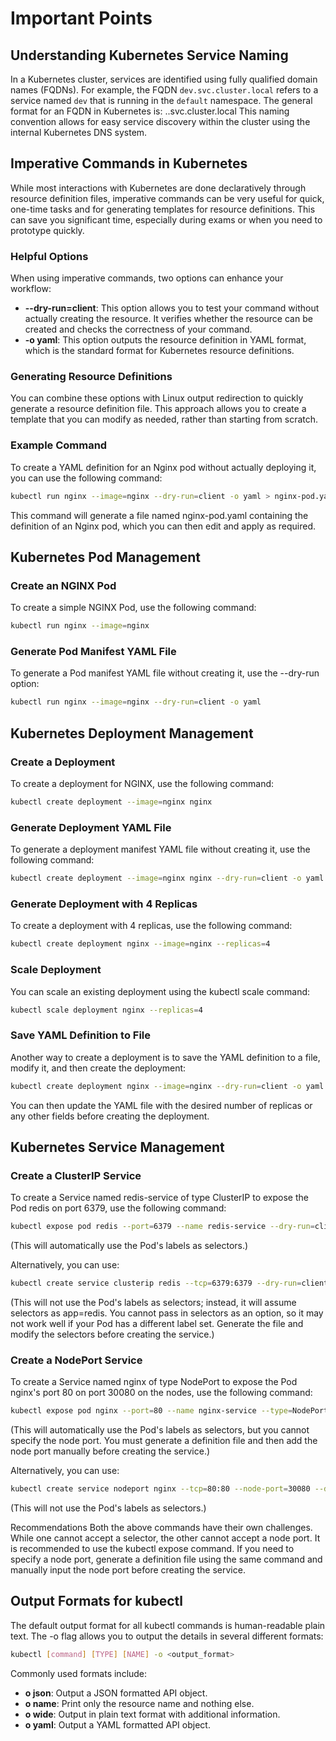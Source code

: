 # Important Points

## Understanding Kubernetes Service Naming
In a Kubernetes cluster, services are identified using fully qualified domain names (FQDNs). For example, the FQDN `dev.svc.cluster.local` refers to a service named `dev` that is running in the `default` namespace. The general format for an FQDN in Kubernetes is: <service>.<namespace>.svc.cluster.local
This naming convention allows for easy service discovery within the cluster using the internal Kubernetes DNS system.

## Imperative Commands in Kubernetes
While most interactions with Kubernetes are done declaratively through resource definition files, imperative commands can be very useful for quick, one-time tasks and for generating templates for resource definitions. This can save you significant time, especially during exams or when you need to prototype quickly.

### Helpful Options
When using imperative commands, two options can enhance your workflow:
- **--dry-run=client**: This option allows you to test your command without actually creating the resource. It verifies whether the resource can be created and checks the correctness of your command.
- **-o yaml**: This option outputs the resource definition in YAML format, which is the standard format for Kubernetes resource definitions.

### Generating Resource Definitions
You can combine these options with Linux output redirection to quickly generate a resource definition file. This approach allows you to create a template that you can modify as needed, rather than starting from scratch.

### Example Command
To create a YAML definition for an Nginx pod without actually deploying it, you can use the following command:

```bash
kubectl run nginx --image=nginx --dry-run=client -o yaml > nginx-pod.yaml
```

This command will generate a file named nginx-pod.yaml containing the definition of an Nginx pod, which you can then edit and apply as required.

## Kubernetes Pod Management

### Create an NGINX Pod

To create a simple NGINX Pod, use the following command:
```bash
kubectl run nginx --image=nginx
```

### Generate Pod Manifest YAML File
To generate a Pod manifest YAML file without creating it, use the --dry-run option:

```bash
kubectl run nginx --image=nginx --dry-run=client -o yaml
```

## Kubernetes Deployment Management

### Create a Deployment

To create a deployment for NGINX, use the following command:

```bash
kubectl create deployment --image=nginx nginx
```

### Generate Deployment YAML File

To generate a deployment manifest YAML file without creating it, use the following command:

```bash
kubectl create deployment --image=nginx nginx --dry-run=client -o yaml
```

### Generate Deployment with 4 Replicas

To create a deployment with 4 replicas, use the following command:

```bash
kubectl create deployment nginx --image=nginx --replicas=4
```

### Scale Deployment

You can scale an existing deployment using the kubectl scale command:

```bash
kubectl scale deployment nginx --replicas=4
```

### Save YAML Definition to File

Another way to create a deployment is to save the YAML definition to a file, modify it, and then create the deployment:

```bash
kubectl create deployment nginx --image=nginx --dry-run=client -o yaml > nginx-deployment.yaml
```

You can then update the YAML file with the desired number of replicas or any other fields before creating the deployment.

## Kubernetes Service Management

### Create a ClusterIP Service

To create a Service named redis-service of type ClusterIP to expose the Pod redis on port 6379, use the following command:

```bash
kubectl expose pod redis --port=6379 --name redis-service --dry-run=client -o yaml
```
(This will automatically use the Pod's labels as selectors.)

Alternatively, you can use:

```bash
kubectl create service clusterip redis --tcp=6379:6379 --dry-run=client -o yaml
```
(This will not use the Pod's labels as selectors; instead, it will assume selectors as app=redis. You cannot pass in selectors as an option, so it may not work well if your Pod has a different label set. Generate the file and modify the selectors before creating the service.)

### Create a NodePort Service

To create a Service named nginx of type NodePort to expose the Pod nginx's port 80 on port 30080 on the nodes, use the following command:

```bash
kubectl expose pod nginx --port=80 --name nginx-service --type=NodePort --dry-run=client -o yaml
```
(This will automatically use the Pod's labels as selectors, but you cannot specify the node port. You must generate a definition file and then add the node port manually before creating the service.)

Alternatively, you can use:

```bash
kubectl create service nodeport nginx --tcp=80:80 --node-port=30080 --dry-run=client -o yaml
```
(This will not use the Pod's labels as selectors.)


Recommendations
Both the above commands have their own challenges. While one cannot accept a selector, the other cannot accept a node port. It is recommended to use the kubectl expose command. If you need to specify a node port, generate a definition file using the same command and manually input the node port before creating the service.


## Output Formats for kubectl

The default output format for all kubectl commands is human-readable plain text. The -o flag allows you to output the details in several different formats:

```bash
kubectl [command] [TYPE] [NAME] -o <output_format>
```

Commonly used formats include:

- **o json**: Output a JSON formatted API object.
- **o name**: Print only the resource name and nothing else.
- **o wide**: Output in plain text format with additional information.
- **o yaml**: Output a YAML formatted API object.
